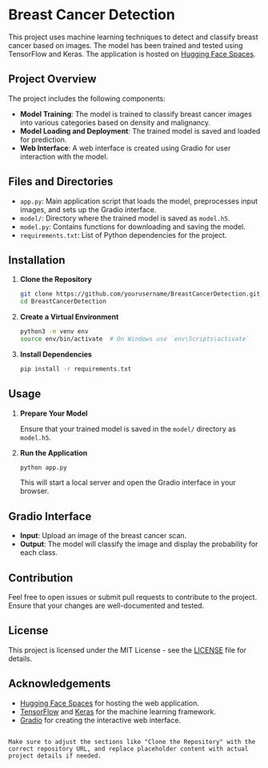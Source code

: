 


# Breast Cancer Detection

This project uses machine learning techniques to detect and classify breast cancer based on images. 
The model has been trained and tested using TensorFlow and Keras.
The application is hosted on [Hugging Face Spaces](https://huggingface.co/spaces/manavg23/BreastCancerDetection).

## Project Overview

The project includes the following components:
- **Model Training**: The model is trained to classify breast cancer images into various categories based on density and malignancy.
- **Model Loading and Deployment**: The trained model is saved and loaded for prediction.
- **Web Interface**: A web interface is created using Gradio for user interaction with the model.

## Files and Directories

- `app.py`: Main application script that loads the model, preprocesses input images, and sets up the Gradio interface.
- `model/`: Directory where the trained model is saved as `model.h5`.
- `model.py`: Contains functions for downloading and saving the model.
- `requirements.txt`: List of Python dependencies for the project.

## Installation

1. **Clone the Repository**

   ```bash
   git clone https://github.com/yourusername/BreastCancerDetection.git
   cd BreastCancerDetection
   ```

2. **Create a Virtual Environment**

   ```bash
   python3 -m venv env
   source env/bin/activate  # On Windows use `env\Scripts\activate`
   ```

3. **Install Dependencies**

   ```bash
   pip install -r requirements.txt
   ```

## Usage

1. **Prepare Your Model**

   Ensure that your trained model is saved in the `model/` directory as `model.h5`.

2. **Run the Application**

   ```bash
   python app.py
   ```

   This will start a local server and open the Gradio interface in your browser.

## Gradio Interface

- **Input**: Upload an image of the breast cancer scan.
- **Output**: The model will classify the image and display the probability for each class.

## Contribution

Feel free to open issues or submit pull requests to contribute to the project. Ensure that your changes are well-documented and tested.

## License

This project is licensed under the MIT License - see the [LICENSE](LICENSE) file for details.

## Acknowledgements

- [Hugging Face Spaces](https://huggingface.co/spaces) for hosting the web application.
- [TensorFlow](https://www.tensorflow.org/) and [Keras](https://keras.io/) for the machine learning framework.
- [Gradio](https://gradio.app/) for creating the interactive web interface.

```

Make sure to adjust the sections like "Clone the Repository" with the correct repository URL, and replace placeholder content with actual project details if needed.
